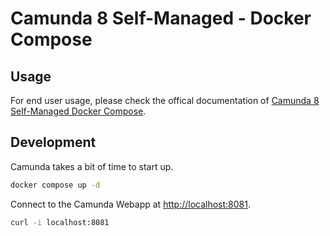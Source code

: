 # Camunda 8 Self-Managed - Docker Compose

## Usage

For end user usage, please check the offical documentation of [Camunda 8 Self-Managed Docker Compose](https://docs.camunda.io/docs/8.6/self-managed/setup/deploy/local/docker-compose/).

## Development

Camunda takes a bit of time to start up.

```bash
docker compose up -d
```

Connect to the Camunda Webapp at [http://localhost:8081](http://localhost:8081).

```bash
curl -i localhost:8081
```
